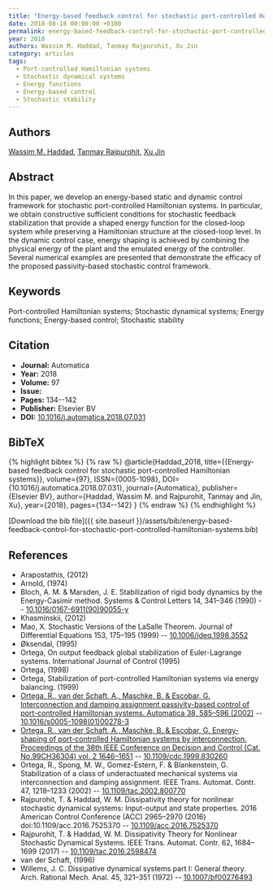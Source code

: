 ```yaml
---
title: "Energy-based feedback control for stochastic port-controlled Hamiltonian systems"
date: 2018-08-18 00:00:00 +0100
permalink: energy-based-feedback-control-for-stochastic-port-controlled-hamiltonian-systems
year: 2018
authors: Wassim M. Haddad, Tanmay Rajpurohit, Xu Jin
category: articles
tags:
  - Port-controlled Hamiltonian systems
  - Stochastic dynamical systems
  - Energy functions
  - Energy-based control
  - Stochastic stability
---
```

 
## Authors
[Wassim M. Haddad](authors/wassim-m-haddad), [Tanmay Rajpurohit](authors/tanmay-rajpurohit), [Xu Jin](authors/xu-jin)
 
## Abstract
In this paper, we develop an energy-based static and dynamic control framework for stochastic port-controlled Hamiltonian systems. In particular, we obtain constructive sufficient conditions for stochastic feedback stabilization that provide a shaped energy function for the closed-loop system while preserving a Hamiltonian structure at the closed-loop level. In the dynamic control case, energy shaping is achieved by combining the physical energy of the plant and the emulated energy of the controller. Several numerical examples are presented that demonstrate the efficacy of the proposed passivity-based stochastic control framework.
 
## Keywords
Port-controlled Hamiltonian systems; Stochastic dynamical systems; Energy functions; Energy-based control; Stochastic stability
 
## Citation
- **Journal:** Automatica
- **Year:** 2018
- **Volume:** 97
- **Issue:** 
- **Pages:** 134--142
- **Publisher:** Elsevier BV
- **DOI:** [10.1016/j.automatica.2018.07.031](https://doi.org/10.1016/j.automatica.2018.07.031)
 
## BibTeX
{% highlight bibtex %}
{% raw %}
@article{Haddad_2018,
  title={{Energy-based feedback control for stochastic port-controlled Hamiltonian systems}},
  volume={97},
  ISSN={0005-1098},
  DOI={10.1016/j.automatica.2018.07.031},
  journal={Automatica},
  publisher={Elsevier BV},
  author={Haddad, Wassim M. and Rajpurohit, Tanmay and Jin, Xu},
  year={2018},
  pages={134--142}
}
{% endraw %}
{% endhighlight %}
 
[Download the bib file]({{ site.baseurl }}/assets/bib/energy-based-feedback-control-for-stochastic-port-controlled-hamiltonian-systems.bib)
 
## References
- Arapostathis, (2012)
- Arnold, (1974)
- Bloch, A. M. & Marsden, J. E. Stabilization of rigid body dynamics by the Energy-Casimir method. Systems &amp; Control Letters 14, 341–346 (1990) -- [10.1016/0167-6911(90)90055-y](https://doi.org/10.1016/0167-6911(90)90055-y)
- Khasminskii, (2012)
- Mao, X. Stochastic Versions of the LaSalle Theorem. Journal of Differential Equations 153, 175–195 (1999) -- [10.1006/jdeq.1998.3552](https://doi.org/10.1006/jdeq.1998.3552)
- Øksendal, (1995)
- Ortega, On output feedback global stabilization of Euler-Lagrange systems. International Journal of Control (1995)
- Ortega, (1998)
- Ortega, Stabilization of port-controlled Hamiltonian systems via energy balancing. (1999)
- [Ortega, R., van der Schaft, A., Maschke, B. & Escobar, G. Interconnection and damping assignment passivity-based control of port-controlled Hamiltonian systems. Automatica 38, 585–596 (2002)](interconnection-and-damping-assignment-passivity-based-control-of-port-controlled-hamiltonian-systems) -- [10.1016/s0005-1098(01)00278-3](https://doi.org/10.1016/s0005-1098(01)00278-3)
- [Ortega, R., van der Schaft, A., Maschke, B. & Escobar, G. Energy-shaping of port-controlled Hamiltonian systems by interconnection. Proceedings of the 38th IEEE Conference on Decision and Control (Cat. No.99CH36304) vol. 2 1646–1651](energy-shaping-of-port-controlled-hamiltonian-systems-by-interconnection) -- [10.1109/cdc.1999.830260](https://doi.org/10.1109/cdc.1999.830260)
- Ortega, R., Spong, M. W., Gomez-Estern, F. & Blankenstein, G. Stabilization of a class of underactuated mechanical systems via interconnection and damping assignment. IEEE Trans. Automat. Contr. 47, 1218–1233 (2002) -- [10.1109/tac.2002.800770](https://doi.org/10.1109/tac.2002.800770)
- Rajpurohit, T. & Haddad, W. M. Dissipativity theory for nonlinear stochastic dynamical systems: Input-output and state properties. 2016 American Control Conference (ACC) 2965–2970 (2016) doi:10.1109/acc.2016.7525370 -- [10.1109/acc.2016.7525370](https://doi.org/10.1109/acc.2016.7525370)
- Rajpurohit, T. & Haddad, W. M. Dissipativity Theory for Nonlinear Stochastic Dynamical Systems. IEEE Trans. Automat. Contr. 62, 1684–1699 (2017) -- [10.1109/tac.2016.2598474](https://doi.org/10.1109/tac.2016.2598474)
- van der Schaft, (1996)
- Willems, J. C. Dissipative dynamical systems part I: General theory. Arch. Rational Mech. Anal. 45, 321–351 (1972) -- [10.1007/bf00276493](https://doi.org/10.1007/bf00276493)


